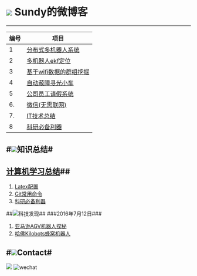 # ![](http://i.imgur.com/S7xBFja.png) Sundy的微博客

------
编号  | 项目
------------- | ---------
1  | [分布式多机器人系统](https://github.com/sundyCoder/MultiRobots/blob/master/README.md)
2  | [多机器人ekf定位](https://github.com/sundyCoder/KalmanFilter)
3  | [基于wifi数据的群组挖掘](https://github.com/sundyCoder/Group-Detection)
4  | [自动蔽障寻光小车](https://github.com/sundyCoder/CarRobot)
5  | [公司员工请假系统](https://github.com/sundyCoder/LeaveApplicationSystem)
6. | [微信(无需联网)](https://github.com/sundyCoder/wechat)
7. | [IT技术总结](https://github.com/sundyCoder/CSK)
8  | [科研必备利器](https://github.com/sundyCoder/CSK/blob/master/2016-7/Research-Tools.md)

#![](http://i.imgur.com/S7xBFja.png)知识总结#
---
## [计算机学习总结](https://github.com/sundyCoder/CSK)##

1. [Latex配置](https://github.com/sundyCoder/CSK/blob/master/2016-7/LaTex-Sublime.md)
2. [Git常用命令](https://github.com/sundyCoder/CSK/blob/master/2016-7/git-command.md)
3. [科研必备利器](https://github.com/sundyCoder/CSK/blob/master/2016-7/Research-Tools.md) 

##![](http://i.imgur.com/S7xBFja.png)科技发现##
###2016年7月12日###
1. [亚马逊AGV机器人探秘](https://zhuanlan.zhihu.com/p/21573656)
2. [哈佛Kilobots蜂窝机器人](https://zhuanlan.zhihu.com/p/21542525)

#![](http://i.imgur.com/S7xBFja.png)Contact#
----
<a href="https://github.com/sundyCoder" target="_blank"> <img src="http://i.imgur.com/ytxW0VQ.png"   /></a> ![wechat](http://i.imgur.com/1TDj1p7.jpg)





